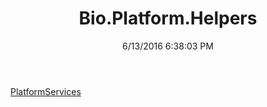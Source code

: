 ﻿---
title: Bio.Platform.Helpers
date: 6/13/2016 6:38:03 PM
---

[PlatformServices](T-Bio.Platform.Helpers.PlatformServices.html)
